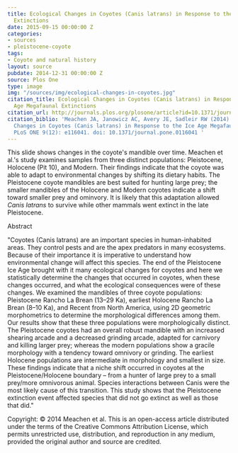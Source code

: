 ```yaml
---
title: Ecological Changes in Coyotes (Canis latrans) in Response to the Ice Age Megafaunal
  Extinctions
date: 2015-09-15 00:00:00 Z
categories:
- sources
- pleistocene-coyote
tags:
- Coyote and natural history
layout: source
pubdate: 2014-12-31 00:00:00 Z
source: Plos One
type: image
img: "/sources/img/ecological-changes-in-coyotes.jpg"
citation_title: Ecological Changes in Coyotes (Canis latrans) in Response to the Ice
  Age Megafaunal Extinctions
citation_url: http://journals.plos.org/plosone/article?id=10.1371/journal.pone.0116041
citation_biblio: 'Meachen JA, Janowicz AC, Avery JE, Sadleir RW (2014) Ecological
  Changes in Coyotes (Canis latrans) in Response to the Ice Age Megafaunal Extinctions.
  PLoS ONE 9(12): e116041. doi: 10.1371/journal.pone.0116041 '
---
```


This slide shows changes in the coyote's mandible over time. Meachen et al.'s study examines samples from three distinct populations: Pleistocene, Holocene (Pit 10), and Modern. Their findings indicate that the coyote was able to adapt to environmental changes by shifting its dietary habits. The Pleistocene coyote mandibles are best suited for hunting large prey; the smaller mandibles of the Holocene and Modern coyotes indicate a shift toward smaller prey and ominvory. It is likely that this adaptation allowed *Canis latrans* to survive while other mammals went extinct in the late Pleistocene.

Abstract

"Coyotes (Canis latrans) are an important species in human-inhabited areas. They control pests and are the apex predators in many ecosystems. Because of their importance it is imperative to understand how environmental change will affect this species. The end of the Pleistocene Ice Age brought with it many ecological changes for coyotes and here we statistically determine the changes that occurred in coyotes, when these changes occurred, and what the ecological consequences were of these changes. We examined the mandibles of three coyote populations: Pleistocene Rancho La Brean (13–29 Ka), earliest Holocene Rancho La Brean (8–10 Ka), and Recent from North America, using 2D geometric morphometrics to determine the morphological differences among them. Our results show that these three populations were morphologically distinct. The Pleistocene coyotes had an overall robust mandible with an increased shearing arcade and a decreased grinding arcade, adapted for carnivory and killing larger prey; whereas the modern populations show a gracile morphology with a tendency toward omnivory or grinding. The earliest Holocene populations are intermediate in morphology and smallest in size. These findings indicate that a niche shift occurred in coyotes at the Pleistocene/Holocene boundary – from a hunter of large prey to a small prey/more omnivorous animal. Species interactions between Canis were the most likely cause of this transition. This study shows that the Pleistocene extinction event affected species that did not go extinct as well as those that did."

Copyright: © 2014 Meachen et al. This is an open-access article distributed under the terms of the Creative Commons Attribution License, which permits unrestricted use, distribution, and reproduction in any medium, provided the original author and source are credited.
